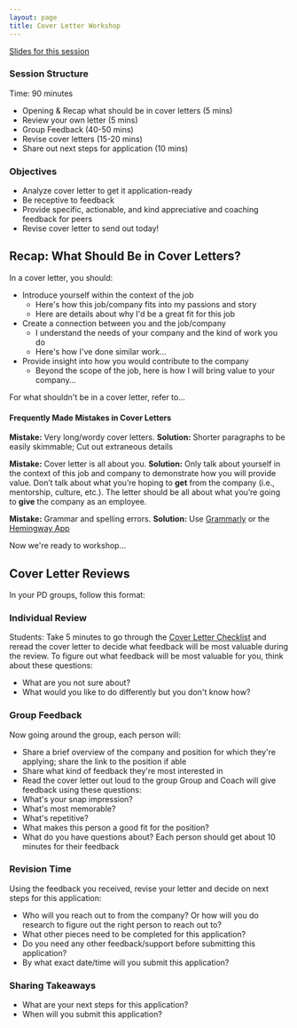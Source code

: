 ```yaml
---
layout: page
title: Cover Letter Workshop
---
```


[Slides for this session](https://docs.google.com/presentation/d/16WIW5ERLI_tP1SNl0JcgOnv23Vzd7EYCFrmMDqijzR4/edit?usp=sharing)

### Session Structure
Time: 90 minutes

* Opening & Recap what should be in cover letters (5 mins)
* Review your own letter (5 mins)
* Group Feedback (40-50 mins)
* Revise cover letters (15-20 mins)
* Share out next steps for application (10 mins)

### Objectives
* Analyze cover letter to get it application-ready
* Be receptive to feedback
* Provide specific, actionable, and kind appreciative and coaching feedback for peers
* Revise cover letter to send out today!

## Recap: What Should Be in Cover Letters?
In a cover letter, you should:

* Introduce yourself within the context of the job
    * Here's how this job/company fits into my passions and story
    * Here are details about why I'd be a great fit for this job
* Create a connection between you and the job/company
    * I understand the needs of your company and the kind of work you do
    * Here's how I've done similar work...
* Provide insight into how you would contribute to the company
    * Beyond the scope of the job, here is how I will bring value to your company...

For what shouldn't be in a cover letter, refer to...
#### Frequently Made Mistakes in Cover Letters

**Mistake:** Very long/wordy cover letters. **Solution:** Shorter paragraphs to be easily skimmable; Cut out extraneous details

**Mistake:** Cover letter is all about you. **Solution:** Only talk about yourself in the context of this job and company to demonstrate how you will provide value. Don’t talk about what you’re hoping to **get** from the company (i.e., mentorship, culture, etc.). The letter should be all about what you’re going to **give** the company as an employee.

**Mistake:** Grammar and spelling errors. **Solution:** Use [Grammarly](https://www.grammarly.com/) or the [Hemingway App](http://www.hemingwayapp.com/)

Now we're ready to workshop...

## Cover Letter Reviews
In your PD groups, follow this format:

### Individual Review
Students: Take 5 minutes to go through the [Cover Letter Checklist](cover_letter_checklist) and reread the cover letter to decide what feedback will be most valuable during the review. To figure out what feedback will be most valuable for you, think about these questions:
   * What are you not sure about?
   * What would you like to do differently but you don't know how?

### Group Feedback
Now going around the group, each person will:
   * Share a brief overview of the company and position for which they're applying; share the link to the position if able
   * Share what kind of feedback they're most interested in
   * Read the cover letter out loud to the group
Group and Coach will give feedback using these questions:
   * What's your snap impression?
   * What's most memorable?
   * What's repetitive?
   * What makes this person a good fit for the position?
   * What do you have questions about?
Each person should get about 10 minutes for their feedback

### Revision Time
Using the feedback you received, revise your letter and decide on next steps for this application:

* Who will you reach out to from the company? Or how will you do research to figure out the right person to reach out to?
* What other pieces need to be completed for this application?
* Do you need any other feedback/support before submitting this application?
* By what exact date/time will you submit this application?

### Sharing Takeaways
* What are your next steps for this application?
* When will you submit this application?
